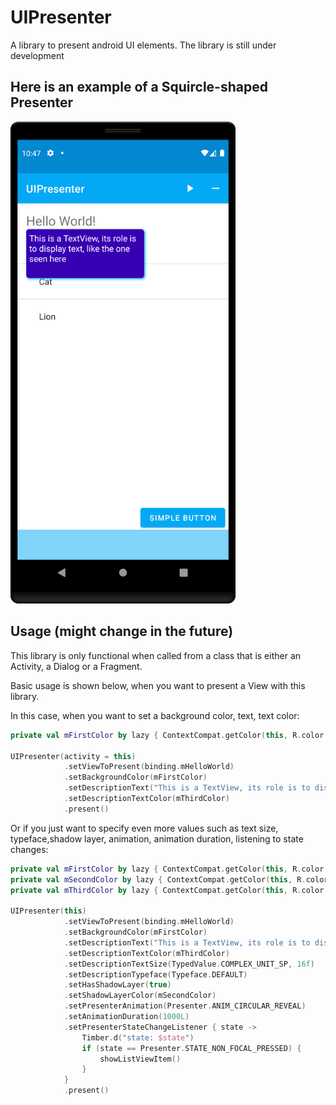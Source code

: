 # UIPresenter

A library to present android UI elements. The library is still under development

## Here is an example of a Squircle-shaped Presenter
<img src="/screenshots/device-2021-12-07-224734.png" alt="A Squircle-shaped Presenter View" width="360" />

## Usage (might change in the future)
This library is only functional when called from a class that is either an Activity, a Dialog or a Fragment.

Basic usage is shown below, when you want to present a View with this library.

In this case, when you want to set a background color, text, text color:
```kotlin
private val mFirstColor by lazy { ContextCompat.getColor(this, R.color.purple_700) }

UIPresenter(activity = this)
            .setViewToPresent(binding.mHelloWorld)
            .setBackgroundColor(mFirstColor)
            .setDescriptionText("This is a TextView, its role is to display a Hello World text at the top of the screen")
            .setDescriptionTextColor(mThirdColor)
            .present()
```

Or if you just want to specify even more values such as text size, typeface,shadow layer, animation, animation duration, listening to state changes:
```kotlin
private val mFirstColor by lazy { ContextCompat.getColor(this, R.color.purple_700) }
private val mSecondColor by lazy { ContextCompat.getColor(this, R.color.blue_500) }
private val mThirdColor by lazy { ContextCompat.getColor(this, R.color.white) }

UIPresenter(this)
            .setViewToPresent(binding.mHelloWorld)
            .setBackgroundColor(mFirstColor)
            .setDescriptionText("This is a TextView, its role is to display text, like the one seen here")
            .setDescriptionTextColor(mThirdColor)
            .setDescriptionTextSize(TypedValue.COMPLEX_UNIT_SP, 16f)
            .setDescriptionTypeface(Typeface.DEFAULT)
            .setHasShadowLayer(true)
            .setShadowLayerColor(mSecondColor)
            .setPresenterAnimation(Presenter.ANIM_CIRCULAR_REVEAL)
            .setAnimationDuration(1000L)
            .setPresenterStateChangeListener { state ->
                Timber.d("state: $state")
                if (state == Presenter.STATE_NON_FOCAL_PRESSED) {
                    showListViewItem()
                }
            }
            .present()
```
